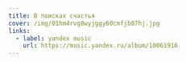 ```yaml
---
title: В поисках счастья
cover: /img/01hm4rvg8wyjggy60cmfjb07hj.jpg
links:
  - label: yandex music
    url: https://music.yandex.ru/album/10061916
---
```

